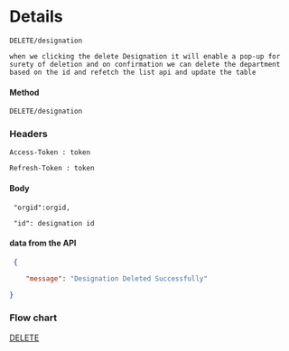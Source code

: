 
# Details

```http
DELETE/designation
```

```
when we clicking the delete Designation it will enable a pop-up for surety of deletion and on confirmation we can delete the department based on the id and refetch the list api and update the table
```
#### Method
```http
DELETE/designation
```
### Headers
```http
Access-Token : token
```
 
```http
Refresh-Token : token
```

#### Body
```http
 "orgid":orgid,
```
```http
 "id": designation id
```


#### data from the API

```json
 {

    "message": "Designation Deleted Successfully"

}
``` 






### Flow chart


[DELETE](designationDelete.png)